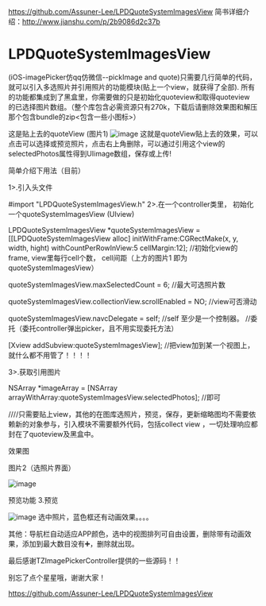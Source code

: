 https://github.com/Assuner-Lee/LPDQuoteSystemImagesView
简书详细介绍：http://www.jianshu.com/p/2b9086d2c37b
# LPDQuoteSystemImagesView
(iOS-imagePicker仿qq仿微信--pickImage and quote)只需要几行简单的代码，就可以引入多选照片并引用照片的功能模块(贴上一个view，就获得了全部).  所有的功能都集成到了黑盒里，你需要做的只是初始化quoteview和取得quoteview 的已选择图片数组。（整个库包含必需资源只有270k，下载后请删除效果图和解压那个包含bundle的zip<包含一些小图标>）

这是贴上去的quoteView  (图片1)
![image](https://github.com/Assuner-Lee/LPDQuoteSystemImagesView/blob/master/效果图1.jpg)
这就是quoteView贴上去的效果，可以 点击可以选择或预览照片，点击右上角删除，可以通过引用这个view的selectedPhotos属性得到UIimage数组，保存或上传!


简单介绍下用法（目前）

1>.引入头文件

#import "LPDQuoteSystemImagesView.h"
2>.在一个controller类里， 初始化一个quoteSystemImagesView (UIview)

LPDQuoteSystemImagesView *quoteSystemImagesView =[[LPDQuoteSystemImagesView alloc] initWithFrame:CGRectMake(x, y, width, hight) withCountPerRowInView:5 cellMargin:12];
//初始化view的frame, view里每行cell个数， cell间距（上方的图片1 即为quoteSystemImagesView）

quoteSystemImagesView.maxSelectedCount = 6;
//最大可选照片数

quoteSystemImagesView.collectionView.scrollEnabled = NO;
//view可否滑动

quoteSystemImagesView.navcDelegate = self;    //self 至少是一个控制器。
//委托（委托controller弹出picker，且不用实现委托方法）

[Xview addSubview:quoteSystemImagesView];
//把view加到某一个视图上，就什么都不用管了！！！！

3>.获取引用图片

NSArray *imageArray = [NSArray arrayWithArray:quoteSystemImagesView.selectedPhotos];
//即可

////只需要贴上view，其他的在图库选照片，预览，保存，更新缩略图均不需要依赖新的对象参与，引入模块不需要额外代码，包括collect view ，一切处理响应都封在了quoteview及黑盒中。

效果图

图片2（选照片界面）

![image](https://github.com/Assuner-Lee/LPDQuoteSystemImagesView/blob/master/效果图2.PNG)


预览功能
3.预览

![image](https://github.com/Assuner-Lee/LPDQuoteSystemImagesView/blob/master/效果图3.PNG)
选中照片，蓝色框还有动画效果。。。。

其他：导航栏自动适应APP颜色，选中的视图排列可自由设置，删除带有动画效果，添加到最大数目没有➕，删除就出现。

最后感谢TZImagePickerController提供的一些源码！！

别忘了点个星星哦，谢谢大家！

https://github.com/Assuner-Lee/LPDQuoteSystemImagesView




